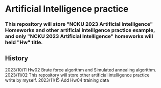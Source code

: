 # Artificial Intelligence practice
### This repository will store "NCKU 2023 Artificial Intelligence" Homeworks and other artificial intelligence practice example, and only "NCKU 2023 Artificial Intelligence" homeworks will held "Hw" title.

## History
2023/10/11 Hw02 Brute force algorithm and Simulated annealing algorithm.  
2023/11/02 This repository will store other artificial intelligence practice write by myself. 
2023/11/15 Add Hw04 training data